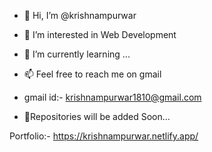 - 👋 Hi, I’m @krishnampurwar
- 👀 I’m interested in Web Development
- 🌱 I’m currently learning ...
- 📫 Feel free to reach me on gmail 
- gmail id:- krishnampurwar1810@gmail.com

- 🥲Repositories will be added Soon...

Portfolio:- https://krishnampurwar.netlify.app/

